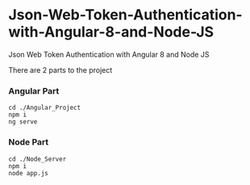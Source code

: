 # Json-Web-Token-Authentication-with-Angular-8-and-Node-JS
Json Web Token Authentication with Angular 8 and Node JS



There are 2 parts to the project



### Angular Part

```
cd ./Angular_Project
npm i
ng serve
```



### Node Part

```
cd ./Node_Server
npm i
node app.js
```

